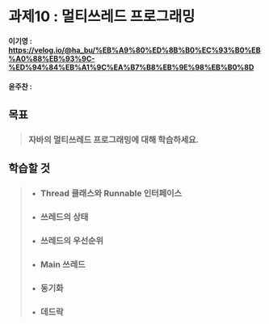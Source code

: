 # 과제10 : 멀티쓰레드 프로그래밍

#### 이기영 : https://velog.io/@ha_bu/%EB%A9%80%ED%8B%B0%EC%93%B0%EB%A0%88%EB%93%9C-%ED%94%84%EB%A1%9C%EA%B7%B8%EB%9E%98%EB%B0%8D
#### 윤주찬 : 

## 목표
> ### 자바의 멀티쓰레드 프로그래밍에 대해 학습하세요.

## 학습할 것
> - ### Thread 클래스와 Runnable 인터페이스
> 
> - ### 쓰레드의 상태
> 
> - ### 쓰레드의 우선순위
> 
> - ### Main 쓰레드
> 
> - ### 동기화
>
> - ### 데드락
>
